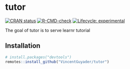 
<!-- README.md is generated from README.Rmd. Please edit that file -->

# tutor

<!-- badges: start -->

[![CRAN
status](https://www.r-pkg.org/badges/version/tutor)](https://CRAN.R-project.org/package=tutor)
[![R-CMD-check](https://github.com/ThinkR-open/tutor/workflows/R-CMD-check/badge.svg)](https://github.com/ThinkR-open/tutor/actions)
[![Lifecycle:
experimental](https://img.shields.io/badge/lifecycle-experimental-orange.svg)](https://lifecycle.r-lib.org/articles/stages.html#experimental)
<!-- badges: end -->

The goal of tutor is to serve learnr tutorial

## Installation

``` r
# install.packages("devtools")
remotes::install_github("VincentGuyader/tutor")
```
